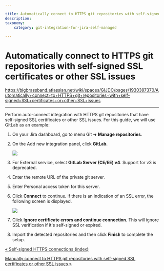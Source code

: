 ```yaml
---

title: Automatically connect to HTTPS git repositories with self-signed SSL certificates or other SSL issues
description:
taxonomy:
    category: git-integration-for-jira-self-managed

---
```


# Automatically connect to HTTPS git repositories with self-signed SSL certificates or other SSL issues

<https://bigbrassband.atlassian.net/wiki/spaces/GIJDC/pages/1930397370/Automatically+connect+to+HTTPS+git+repositories+with+self-signed+SSL+certificates+or+other+SSL+issues>

* * *

Perform auto-connect integration with HTTPS git repositories that have self-signed SSL certificates or other SSL issues. For this guide, we will use GitLab as an example:

1.  On your Jira dashboard, go to menu Git ➜ **Manage repositories**.
    
2.  On the Add new integration panel, click **GitLab**.
    
    ![](https://bigbrassband.atlassian.net/wiki/download/attachments/1930397370/gitserver-auto-connect-panel-gitlab-sel(c).png?version=1&modificationDate=1630642838459&cacheVersion=1&api=v2)
3.  For External service, select **GitLab Server (CE/EE) v4**. Support for v3 is deprecated.
    
4.  Enter the remote URL of the private git server.
    
5.  Enter Personal access token for this server.
    
6.  Click **Connect** to continue. If there is an indication of an SSL error, the following screen is displayed.
    
    ![](https://bigbrassband.atlassian.net/wiki/download/thumbnails/1930397370/gitserver-gitlab-server-bad-ssl-example(c).png?version=1&modificationDate=1630642838950&cacheVersion=1&api=v2&width=646&height=428)
7.  Click **Ignore certificate errors and continue connection**. This will ignore SSL verification if it's self-signed or expired.
    
8.  Import the detected repositories and then click **Finish** to complete the setup.
    

[« Self-signed HTTPS connections (index)](/wiki/spaces/GIJDC/pages/1930397349/Self-signed+HTTPS+integration)

[Manually connect to HTTPS git repositories with self-signed SSL certificates or other SSL issues »](https://bigbrassband.atlassian.net/wiki/spaces/GIJDC/pages/1930397413/%28GDC%29+Manually+connect+to+HTTPS+git+repositories+with+self-signed+SSL+certificates+or+other+SSL+issues)

